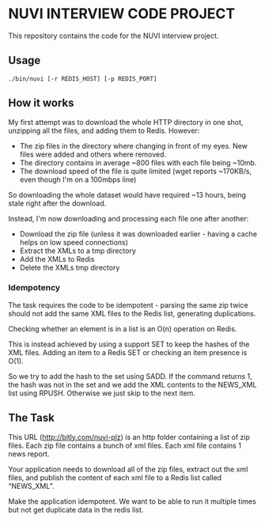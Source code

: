 # NUVI INTERVIEW CODE PROJECT

This repository contains the code for the NUVI interview project.

## Usage

    ./bin/nuvi [-r REDIS_HOST] [-p REDIS_PORT]

## How it works

My first attempt was to download the whole HTTP directory in one shot, unzipping all the files,
and adding them to Redis. However:

* The zip files in the directory where changing in front of my eyes. New files were added and others where removed.
* The directory contains in average ~800 files with each file being ~10mb.
* The download speed of the file is quite limited (wget reports ~170KB/s, even though I'm on a 100mbps line)

So downloading the whole dataset would have required ~13 hours, being stale right after the download.

Instead, I'm now downloading and processing each file one after another:

* Download the zip file (unless it was downloaded earlier - having a cache helps on low speed connections)
* Extract the XMLs to a tmp directory
* Add the XMLs to Redis
* Delete the XMLs tmp directory

### Idempotency

The task requires the code to be idempotent - parsing the same zip twice should not add the same XML files to the Redis list, generating duplications.

Checking whether an element is in a list is an O(n) operation on Redis.

This is instead achieved by using a support SET to keep the hashes of the XML files. Adding an item to a Redis SET or checking an item presence is O(1).

So we try to add the hash to the set using SADD. If the command returns 1, the hash was not in the set and we add the XML contents to the NEWS_XML list using RPUSH. Otherwise we just skip to the next item.

## The Task

This URL (http://bitly.com/nuvi-plz) is an http folder containing a list of zip files. Each zip file contains a bunch of xml files. Each xml file contains 1 news report.

Your application needs to download all of the zip files, extract out the xml files, and publish the content of each xml file to a Redis list called “NEWS_XML”.

Make the application idempotent. We want to be able to run it multiple times but not get duplicate data in the redis list.
